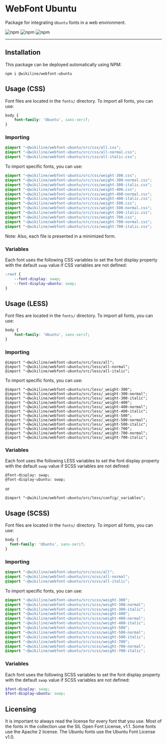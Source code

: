 # WebFont Ubuntu

Package for integrating `Ubuntu` fonts in a web environment.

![npm](https://img.shields.io/npm/v/@wikiline/webfont-ubuntu?style=for-the-badge)
![npm](https://img.shields.io/npm/dm/@wikiline/webfont-ubuntu?style=for-the-badge)
![npm](https://img.shields.io/npm/dt/@wikiline/webfont-ubuntu?style=for-the-badge)
___

## Installation

This package can be deployed automatically using NPM:

```
npm i @wikiline/webfont-ubuntu
```

## Usage (CSS)

Font files are located in the `fonts/` directory. To import all fonts, you can use:

```css
body {
    font-family: 'Ubuntu', sans-serif;
}
```

### Importing

```css
@import "~@wikiline/webfont-ubuntu/src/css/all.css";
@import "~@wikiline/webfont-ubuntu/src/css/all-normal.css";
@import "~@wikiline/webfont-ubuntu/src/css/all-italic.css";
```

To import specific fonts, you can use:

```css
@import "~@wikiline/webfont-ubuntu/src/css/weight-300.css";
@import "~@wikiline/webfont-ubuntu/src/css/weight-300-normal.css";
@import "~@wikiline/webfont-ubuntu/src/css/weight-300-italic.css";
@import "~@wikiline/webfont-ubuntu/src/css/weight-400.css";
@import "~@wikiline/webfont-ubuntu/src/css/weight-400-normal.css";
@import "~@wikiline/webfont-ubuntu/src/css/weight-400-italic.css";
@import "~@wikiline/webfont-ubuntu/src/css/weight-500.css";
@import "~@wikiline/webfont-ubuntu/src/css/weight-500-normal.css";
@import "~@wikiline/webfont-ubuntu/src/css/weight-500-italic.css";
@import "~@wikiline/webfont-ubuntu/src/css/weight-700.css";
@import "~@wikiline/webfont-ubuntu/src/css/weight-700-normal.css";
@import "~@wikiline/webfont-ubuntu/src/css/weight-700-italic.css";
```

Note: Also, each file is presented in a minimized form.

### Variables

Each font uses the following CSS variables to set the font display property with the default `swap` value if CSS
variables are not defined:

```css
:root {
    --font-display: swap;
    --font-display-ubuntu: swap;
}
```

## Usage (LESS)

Font files are located in the `fonts/` directory. To import all fonts, you can use:

```scss
body {
    font-family: 'Ubuntu', sans-serif;
}
```

### Importing

```less
@import "~@wikiline/webfont-ubuntu/src/less/all";
@import "~@wikiline/webfont-ubuntu/src/less/all-normal";
@import "~@wikiline/webfont-ubuntu/src/less/all-italic";
```

To import specific fonts, you can use:

```less
@import "~@wikiline/webfont-ubuntu/src/less/_weight-300";
@import "~@wikiline/webfont-ubuntu/src/less/_weight-300-normal";
@import "~@wikiline/webfont-ubuntu/src/less/_weight-300-italic";
@import "~@wikiline/webfont-ubuntu/src/less/_weight-400";
@import "~@wikiline/webfont-ubuntu/src/less/_weight-400-normal";
@import "~@wikiline/webfont-ubuntu/src/less/_weight-400-italic";
@import "~@wikiline/webfont-ubuntu/src/less/_weight-500";
@import "~@wikiline/webfont-ubuntu/src/less/_weight-500-normal";
@import "~@wikiline/webfont-ubuntu/src/less/_weight-500-italic";
@import "~@wikiline/webfont-ubuntu/src/less/_weight-700";
@import "~@wikiline/webfont-ubuntu/src/less/_weight-700-normal";
@import "~@wikiline/webfont-ubuntu/src/less/_weight-700-italic";
```

### Variables

Each font uses the following LESS variables to set the font display property with the default `swap` value if SCSS
variables are not defined:

```less
@font-display: swap;
@font-display-ubuntu: swap;
```

or

```less
@import "~@wikiline/webfont-ubuntu/src/less/config/_variables";
```

## Usage (SCSS)

Font files are located in the `fonts/` directory. To import all fonts, you can use:

```scss
body {
  font-family: 'Ubuntu', sans-serif;
}
```

### Importing

```scss
@import "~@wikiline/webfont-ubuntu/src/scss/all";
@import "~@wikiline/webfont-ubuntu/src/scss/all-normal";
@import "~@wikiline/webfont-ubuntu/src/scss/all-italic";
```

To import specific fonts, you can use:

```scss
@import "~@wikiline/webfont-ubuntu/src/scss/weight-300";
@import "~@wikiline/webfont-ubuntu/src/scss/weight-300-normal";
@import "~@wikiline/webfont-ubuntu/src/scss/weight-300-italic";
@import "~@wikiline/webfont-ubuntu/src/scss/weight-400";
@import "~@wikiline/webfont-ubuntu/src/scss/weight-400-normal";
@import "~@wikiline/webfont-ubuntu/src/scss/weight-400-italic";
@import "~@wikiline/webfont-ubuntu/src/scss/weight-500";
@import "~@wikiline/webfont-ubuntu/src/scss/weight-500-normal";
@import "~@wikiline/webfont-ubuntu/src/scss/weight-500-italic";
@import "~@wikiline/webfont-ubuntu/src/scss/weight-700";
@import "~@wikiline/webfont-ubuntu/src/scss/weight-700-normal";
@import "~@wikiline/webfont-ubuntu/src/scss/weight-700-italic";
```

### Variables

Each font uses the following SCSS variables to set the font display property with the default `swap` value if SCSS
variables are not defined:

```scss
$font-display: swap;
$font-display-ubuntu: swap;
```

## Licensing

It is important to always read the license for every font that you use. Most of the fonts in the collection use the SIL
Open Font License, v1.1. Some fonts use the Apache 2 license. The Ubuntu fonts use the Ubuntu Font License v1.0.
